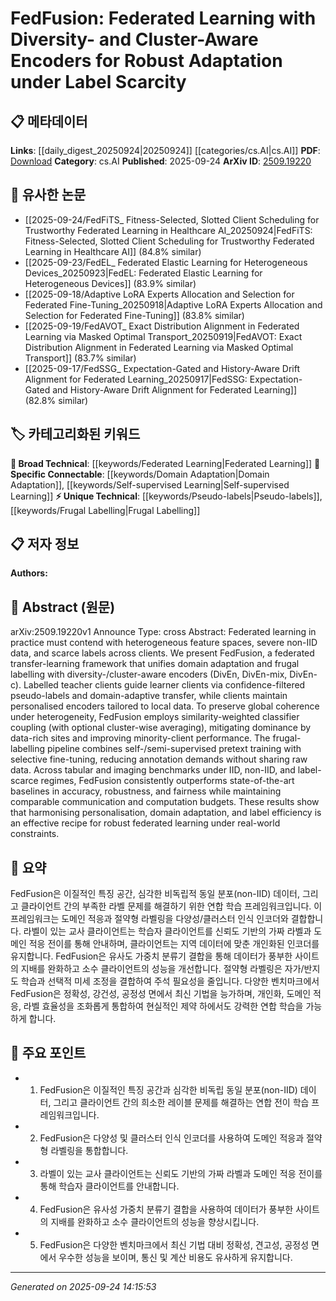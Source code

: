 <!-- KEYWORD_LINKING_METADATA:
{
  "processed_timestamp": "2025-09-24T14:15:53.119943",
  "vocabulary_version": "1.0",
  "selected_keywords": [
    "Federated Learning",
    "Domain Adaptation",
    "Self-supervised Learning",
    "Pseudo-labels",
    "Frugal Labelling"
  ],
  "rejected_keywords": [],
  "similarity_scores": {
    "Federated Learning": 0.85,
    "Domain Adaptation": 0.82,
    "Self-supervised Learning": 0.8,
    "Pseudo-labels": 0.78,
    "Frugal Labelling": 0.77
  },
  "extraction_method": "AI_prompt_based",
  "budget_applied": true,
  "candidates_json": {
    "candidates": [
      {
        "surface": "Federated Learning",
        "canonical": "Federated Learning",
        "aliases": [
          "FL"
        ],
        "category": "broad_technical",
        "rationale": "Federated Learning is a central theme in the paper, crucial for linking to distributed machine learning discussions.",
        "novelty_score": 0.45,
        "connectivity_score": 0.9,
        "specificity_score": 0.65,
        "link_intent_score": 0.85
      },
      {
        "surface": "Domain Adaptation",
        "canonical": "Domain Adaptation",
        "aliases": [
          "DA"
        ],
        "category": "specific_connectable",
        "rationale": "Domain Adaptation is key for understanding cross-domain learning strategies discussed in the paper.",
        "novelty_score": 0.55,
        "connectivity_score": 0.88,
        "specificity_score": 0.72,
        "link_intent_score": 0.82
      },
      {
        "surface": "Self-supervised Learning",
        "canonical": "Self-supervised Learning",
        "aliases": [
          "SSL"
        ],
        "category": "specific_connectable",
        "rationale": "Self-supervised Learning is a method used in the paper's frugal-labelling pipeline, linking to broader discussions on efficient learning.",
        "novelty_score": 0.5,
        "connectivity_score": 0.85,
        "specificity_score": 0.7,
        "link_intent_score": 0.8
      },
      {
        "surface": "Pseudo-labels",
        "canonical": "Pseudo-labels",
        "aliases": [
          "Pseudo labeling"
        ],
        "category": "unique_technical",
        "rationale": "Pseudo-labels are a unique technique in the paper for guiding learner clients, relevant to semi-supervised learning.",
        "novelty_score": 0.65,
        "connectivity_score": 0.75,
        "specificity_score": 0.78,
        "link_intent_score": 0.78
      },
      {
        "surface": "Frugal Labelling",
        "canonical": "Frugal Labelling",
        "aliases": [
          "Efficient Labelling"
        ],
        "category": "unique_technical",
        "rationale": "Frugal Labelling is a novel concept introduced in the paper, emphasizing label efficiency under constraints.",
        "novelty_score": 0.7,
        "connectivity_score": 0.7,
        "specificity_score": 0.8,
        "link_intent_score": 0.77
      }
    ],
    "ban_list_suggestions": [
      "method",
      "performance",
      "experiment"
    ]
  },
  "decisions": [
    {
      "candidate_surface": "Federated Learning",
      "resolved_canonical": "Federated Learning",
      "decision": "linked",
      "scores": {
        "novelty": 0.45,
        "connectivity": 0.9,
        "specificity": 0.65,
        "link_intent": 0.85
      }
    },
    {
      "candidate_surface": "Domain Adaptation",
      "resolved_canonical": "Domain Adaptation",
      "decision": "linked",
      "scores": {
        "novelty": 0.55,
        "connectivity": 0.88,
        "specificity": 0.72,
        "link_intent": 0.82
      }
    },
    {
      "candidate_surface": "Self-supervised Learning",
      "resolved_canonical": "Self-supervised Learning",
      "decision": "linked",
      "scores": {
        "novelty": 0.5,
        "connectivity": 0.85,
        "specificity": 0.7,
        "link_intent": 0.8
      }
    },
    {
      "candidate_surface": "Pseudo-labels",
      "resolved_canonical": "Pseudo-labels",
      "decision": "linked",
      "scores": {
        "novelty": 0.65,
        "connectivity": 0.75,
        "specificity": 0.78,
        "link_intent": 0.78
      }
    },
    {
      "candidate_surface": "Frugal Labelling",
      "resolved_canonical": "Frugal Labelling",
      "decision": "linked",
      "scores": {
        "novelty": 0.7,
        "connectivity": 0.7,
        "specificity": 0.8,
        "link_intent": 0.77
      }
    }
  ]
}
-->

# FedFusion: Federated Learning with Diversity- and Cluster-Aware Encoders for Robust Adaptation under Label Scarcity

## 📋 메타데이터

**Links**: [[daily_digest_20250924|20250924]] [[categories/cs.AI|cs.AI]]
**PDF**: [Download](https://arxiv.org/pdf/2509.19220.pdf)
**Category**: cs.AI
**Published**: 2025-09-24
**ArXiv ID**: [2509.19220](https://arxiv.org/abs/2509.19220)

## 🔗 유사한 논문
- [[2025-09-24/FedFiTS_ Fitness-Selected, Slotted Client Scheduling for Trustworthy Federated Learning in Healthcare AI_20250924|FedFiTS: Fitness-Selected, Slotted Client Scheduling for Trustworthy Federated Learning in Healthcare AI]] (84.8% similar)
- [[2025-09-23/FedEL_ Federated Elastic Learning for Heterogeneous Devices_20250923|FedEL: Federated Elastic Learning for Heterogeneous Devices]] (83.9% similar)
- [[2025-09-18/Adaptive LoRA Experts Allocation and Selection for Federated Fine-Tuning_20250918|Adaptive LoRA Experts Allocation and Selection for Federated Fine-Tuning]] (83.8% similar)
- [[2025-09-19/FedAVOT_ Exact Distribution Alignment in Federated Learning via Masked Optimal Transport_20250919|FedAVOT: Exact Distribution Alignment in Federated Learning via Masked Optimal Transport]] (83.7% similar)
- [[2025-09-17/FedSSG_ Expectation-Gated and History-Aware Drift Alignment for Federated Learning_20250917|FedSSG: Expectation-Gated and History-Aware Drift Alignment for Federated Learning]] (82.8% similar)

## 🏷️ 카테고리화된 키워드
**🧠 Broad Technical**: [[keywords/Federated Learning|Federated Learning]]
**🔗 Specific Connectable**: [[keywords/Domain Adaptation|Domain Adaptation]], [[keywords/Self-supervised Learning|Self-supervised Learning]]
**⚡ Unique Technical**: [[keywords/Pseudo-labels|Pseudo-labels]], [[keywords/Frugal Labelling|Frugal Labelling]]

## 📋 저자 정보

**Authors:** 

## 📄 Abstract (원문)

arXiv:2509.19220v1 Announce Type: cross 
Abstract: Federated learning in practice must contend with heterogeneous feature spaces, severe non-IID data, and scarce labels across clients. We present FedFusion, a federated transfer-learning framework that unifies domain adaptation and frugal labelling with diversity-/cluster-aware encoders (DivEn, DivEn-mix, DivEn-c). Labelled teacher clients guide learner clients via confidence-filtered pseudo-labels and domain-adaptive transfer, while clients maintain personalised encoders tailored to local data. To preserve global coherence under heterogeneity, FedFusion employs similarity-weighted classifier coupling (with optional cluster-wise averaging), mitigating dominance by data-rich sites and improving minority-client performance. The frugal-labelling pipeline combines self-/semi-supervised pretext training with selective fine-tuning, reducing annotation demands without sharing raw data. Across tabular and imaging benchmarks under IID, non-IID, and label-scarce regimes, FedFusion consistently outperforms state-of-the-art baselines in accuracy, robustness, and fairness while maintaining comparable communication and computation budgets. These results show that harmonising personalisation, domain adaptation, and label efficiency is an effective recipe for robust federated learning under real-world constraints.

## 📝 요약

FedFusion은 이질적인 특징 공간, 심각한 비독립적 동일 분포(non-IID) 데이터, 그리고 클라이언트 간의 부족한 라벨 문제를 해결하기 위한 연합 학습 프레임워크입니다. 이 프레임워크는 도메인 적응과 절약형 라벨링을 다양성/클러스터 인식 인코더와 결합합니다. 라벨이 있는 교사 클라이언트는 학습자 클라이언트를 신뢰도 기반의 가짜 라벨과 도메인 적응 전이를 통해 안내하며, 클라이언트는 지역 데이터에 맞춘 개인화된 인코더를 유지합니다. FedFusion은 유사도 가중치 분류기 결합을 통해 데이터가 풍부한 사이트의 지배를 완화하고 소수 클라이언트의 성능을 개선합니다. 절약형 라벨링은 자가/반지도 학습과 선택적 미세 조정을 결합하여 주석 필요성을 줄입니다. 다양한 벤치마크에서 FedFusion은 정확성, 강건성, 공정성 면에서 최신 기법을 능가하며, 개인화, 도메인 적응, 라벨 효율성을 조화롭게 통합하여 현실적인 제약 하에서도 강력한 연합 학습을 가능하게 합니다.

## 🎯 주요 포인트

- 1. FedFusion은 이질적인 특징 공간과 심각한 비독립 동일 분포(non-IID) 데이터, 그리고 클라이언트 간의 희소한 레이블 문제를 해결하는 연합 전이 학습 프레임워크입니다.
- 2. FedFusion은 다양성 및 클러스터 인식 인코더를 사용하여 도메인 적응과 절약형 라벨링을 통합합니다.
- 3. 라벨이 있는 교사 클라이언트는 신뢰도 기반의 가짜 라벨과 도메인 적응 전이를 통해 학습자 클라이언트를 안내합니다.
- 4. FedFusion은 유사성 가중치 분류기 결합을 사용하여 데이터가 풍부한 사이트의 지배를 완화하고 소수 클라이언트의 성능을 향상시킵니다.
- 5. FedFusion은 다양한 벤치마크에서 최신 기법 대비 정확성, 견고성, 공정성 면에서 우수한 성능을 보이며, 통신 및 계산 비용도 유사하게 유지합니다.


---

*Generated on 2025-09-24 14:15:53*